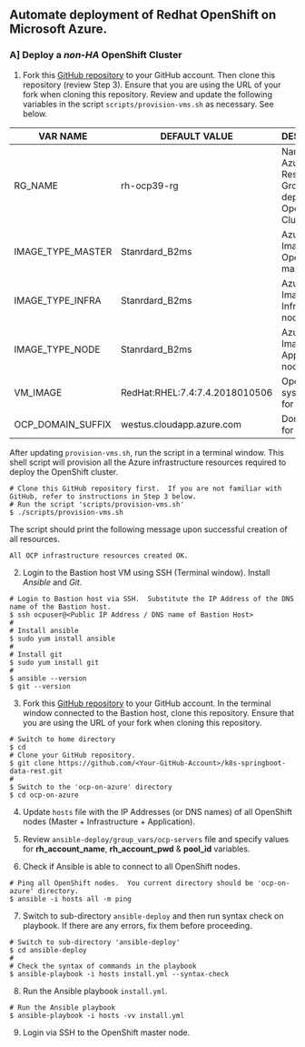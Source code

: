 ## Automate deployment of Redhat OpenShift on Microsoft Azure.

### A] Deploy a *non-HA* OpenShift Cluster
1. Fork this [GitHub repository](https://github.com/ganrad/ocp-on-azure) to your GitHub account.  Then clone this repository (review Step 3).  Ensure that you are using the URL of your fork when cloning this repository.  Review and update the following variables in the script `scripts/provision-vms.sh` as necessary.  See below.

VAR NAME | DEFAULT VALUE | DESCRIPTION
-------- | ------------- | -----------
RG_NAME | rh-ocp39-rg | Name of the Azure Resource Group used to deploy the OpenShift Cluster
IMAGE_TYPE_MASTER | Stanrdard_B2ms | Azure VM Image Size for OpenShift master nodes
IMAGE_TYPE_INFRA | Stanrdard_B2ms | Azure VM Image Size for Infrastructure nodes
IMAGE_TYPE_NODE | Stanrdard_B2ms | Azure VM Image Size for Application nodes
VM_IMAGE | RedHat:RHEL:7.4:7.4.2018010506 | Operating system image for all VMs
OCP_DOMAIN_SUFFIX | westus.cloudapp.azure.com | Domain suffix for hostnames

After updating `provision-vms.sh`, run the script in a terminal window.  This shell script will provision all the Azure infrastructure resources required to deploy the OpenShift cluster.
```
# Clone this GitHub repository first.  If you are not familiar with GitHub, refer to instructions in Step 3 below.
# Run the script 'scripts/provision-vms.sh'
$ ./scripts/provision-vms.sh
```
The script should print the following message upon successful creation of all resources.
```
All OCP infrastructure resources created OK.
```

2. Login to the Bastion host VM using SSH (Terminal window). Install *Ansible* and *Git*.
```
# Login to Bastion host via SSH.  Substitute the IP Address of the DNS name of the Bastion host.
$ ssh ocpuser@<Public IP Address / DNS name of Bastion Host>
#
# Install ansible
$ sudo yum install ansible
#
# Install git
$ sudo yum install git
#
$ ansible --version
$ git --version
```

3. Fork this [GitHub repository](https://github.com/ganrad/ocp-on-azure) to your GitHub account.  In the terminal window connected to the Bastion host, clone this repository.  Ensure that you are using the URL of your fork when cloning this repository.
```
# Switch to home directory
$ cd
# Clone your GitHub repository.
$ git clone https://github.com/<Your-GitHub-Account>/k8s-springboot-data-rest.git
#
$ Switch to the 'ocp-on-azure' directory
$ cd ocp-on-azure
```

4. Update `hosts` file with the IP Addresses (or DNS names) of all OpenShift nodes (Master + Infrastructure + Application).

5. Review `ansible-deploy/group_vars/ocp-servers` file and specify values for **rh_account_name**, **rh_account_pwd** & **pool_id** variables.

6. Check if Ansible is able to connect to all OpenShift nodes.
```
# Ping all OpenShift nodes.  You current directory should be 'ocp-on-azure' directory.
$ ansible -i hosts all -m ping
```

7. Switch to sub-directory `ansible-deploy` and then run syntax check on playbook.  If there are any errors, fix them before proceeding.
```
# Switch to sub-directory 'ansible-deploy'
$ cd ansible-deploy
#
# Check the syntax of commands in the playbook
$ ansible-playbook -i hosts install.yml --syntax-check
```

8. Run the Ansible playbook `install.yml`.
```
# Run the Ansible playbook
$ ansible-playbook -i hosts -vv install.yml
```

9. Login via SSH to the OpenShift master node.
